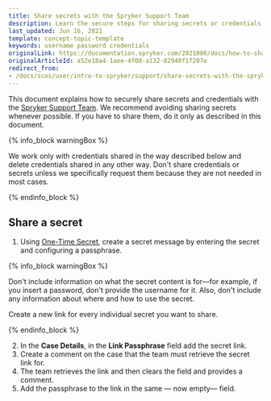 ```yaml
---
title: Share secrets with the Spryker Support Team
description: Learn the secure steps for sharing secrets or credentials with the Spryker Support Team, ensuring sensitive information is handled safely and appropriately.
last_updated: Jun 16, 2021
template: concept-topic-template
keywords: username password credentials
originalLink: https://documentation.spryker.com/2021080/docs/how-to-share-secrets-with-the-spryker-support-team
originalArticleId: a52e18a4-1aee-4f08-a132-82940f1f207e
redirect_from:
- /docs/scos/user/intro-to-spryker/support/share-secrets-with-the-spryker-support-team.html
---
```


This document explains how to securely share secrets and credentials with the [Spryker Support Team](/docs/about/all/support/getting-support.html). We recommend avoiding sharing secrets whenever possible. If you have to share them, do it only as described in this document.

{% info_block warningBox %}

We work only with credentials shared in the way described below and delete credentials shared in any other way. Don't share credentials or secrets unless we specifically request them because they are not needed in most cases.

{% endinfo_block %}

## Share a secret

1. Using [One-Time Secret](https://onetimesecret.com/), create a secret message by entering the secret and configuring a passphrase.

{% info_block warningBox %}

Don't include information on what the secret content is for—for example, if you insert a password, don't provide the username for it. Also, don't include any information about where and how to use the secret.

Create a new link for every individual secret you want to share.

{% endinfo_block %}

2. In the **Case Details**, in the **Link Passphrase** field add the secret link.
3. Create a comment on the case that the team must retrieve the secret link for.
3. The team retrieves the link and then clears the field and provides a comment.
4. Add the passphrase to the link in the same — now empty— field.
